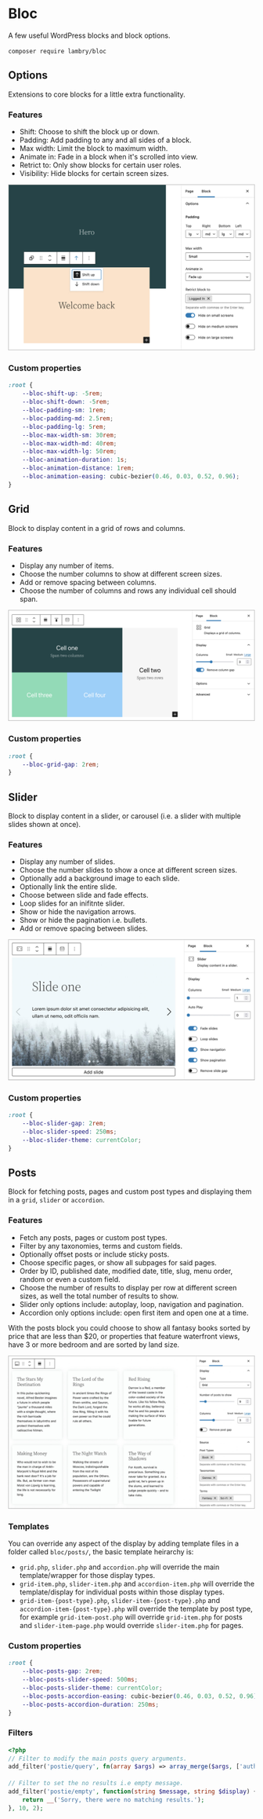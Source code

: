# Bloc

A few useful WordPress blocks and block options.

`composer require lambry/bloc`

## Options

Extensions to core blocks for a little extra functionality.

### Features

- Shift: Choose to shift the block up or down.
- Padding: Add padding to any and all sides of a block.
- Max width: Limit the block to maximum width.
- Animate in: Fade in a block when it's scrolled into view.
- Retrict to: Only show blocks for certain user roles.
- Visibility: Hide blocks for certain screen sizes.

![options](images/options.jpg)

### Custom properties

```css
:root {
	--bloc-shift-up: -5rem;
	--bloc-shift-down: -5rem;
	--bloc-padding-sm: 1rem;
	--bloc-padding-md: 2.5rem;
	--bloc-padding-lg: 5rem;
	--bloc-max-width-sm: 30rem;
	--bloc-max-width-md: 40rem;
	--bloc-max-width-lg: 50rem;
	--bloc-animation-duration: 1s;
	--bloc-animation-distance: 1rem;
	--bloc-animation-easing: cubic-bezier(0.46, 0.03, 0.52, 0.96);
}
```

## Grid

Block to display content in a grid of rows and columns.

### Features

- Display any number of items.
- Choose the number columns to show at different screen sizes.
- Add or remove spacing between columns.
- Choose the number of columns and rows any individual cell should span.

![grid](images/grid.png)

### Custom properties

```css
:root {
	--bloc-grid-gap: 2rem;
}
```

## Slider

Block to display content in a slider, or carousel (i.e. a slider with multiple slides shown at once).

### Features

- Display any number of slides.
- Choose the number slides to show a once at different screen sizes.
- Optionally add a background image to each slide.
- Optionally link the entire slide.
- Choose between slide and fade effects.
- Loop slides for an inifitnte slider.
- Show or hide the navigation arrows.
- Show or hide the pagination i.e. bullets.
- Add or remove spacing between slides.

![slider](images/slider.jpg)

### Custom properties

```css
:root {
	--bloc-slider-gap: 2rem;
	--bloc-slider-speed: 250ms;
	--bloc-slider-theme: currentColor;
}
```

## Posts

Block for fetching posts, pages and custom post types and displaying them in a `grid`, `slider` or `accordion`.

### Features
- Fetch any posts, pages or custom post types.
- Filter by any taxonomies, terms and custom fields.
- Optionally offset posts or include sticky posts.
- Choose specific pages, or show all subpages for said pages.
- Order by ID, published date, modified date, title, slug, menu order, random or even a custom field.
- Choose the number of results to display per row at different screen sizes, as well the total number of results to show.
- Slider only options include: autoplay, loop, navigation and pagination.
- Accordion only options include: open first item and open one at a time.

With the posts block you could choose to show all fantasy books sorted by price that are less than $20, or properties that feature waterfront views, have 3 or more bedroom and are sorted by land size.

![posts](images/posts.jpg)

### Templates

You can override any aspect of the display by adding template files in a folder called `bloc/posts/`, the basic template heirarchy is:
- `grid.php`, `slider.php` and `accordion.php` will override the main template/wrapper for those display types.
- `grid-item.php`, `slider-item.php` and `accordion-item.php` will override the template/display for individual posts within those display types.
- `grid-item-{post-type}.php`, `slider-item-{post-type}.php` and `accordion-item-{post-type}.php` will override the template by post type, for example `grid-item-post.php` will override `grid-item.php` for posts and `slider-item-page.php` would override `slider-item.php` for pages.

### Custom properties

```css
:root {
	--bloc-posts-gap: 2rem;
	--bloc-posts-slider-speed: 500ms;
	--bloc-posts-slider-theme: currentColor;
	--bloc-posts-accordion-easing: cubic-bezier(0.46, 0.03, 0.52, 0.96);
	--bloc-posts-accordion-duration: 250ms;
}
```

### Filters

```php
<?php
// Filter to modify the main posts query arguments.
add_filter('postie/query', fn(array $args) => array_merge($args, ['author_name' => 'admin']));

// Filter to set the no results i.e empty message.
add_filter('postie/empty', function(string $message, string $display) {
    return __('Sorry, there were no matching results.');
}, 10, 2);
```
